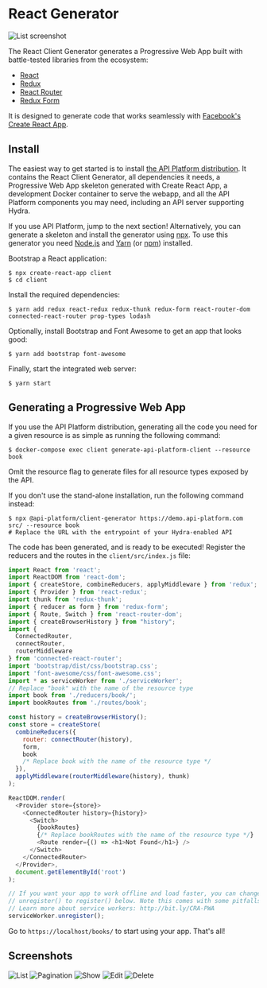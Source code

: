 # React Generator

![List screenshot](images/react/client-generator-react-list.png)

The React Client Generator generates a Progressive Web App built with battle-tested libraries from the ecosystem:

* [React](https://facebook.github.io/react/)
* [Redux](http://redux.js.org)
* [React Router](https://reacttraining.com/react-router/)
* [Redux Form](http://redux-form.com/)

It is designed to generate code that works seamlessly with [Facebook's Create React App](https://github.com/facebook/create-react-app).

## Install

The easiest way to get started is to install [the API Platform distribution](../distribution/index.md).
It contains the React Client Generator, all dependencies it needs, a Progressive Web App skeleton generated with Create React App,
a development Docker container to serve the webapp, and all the API Platform components you may need, including an API server
supporting Hydra.

If you use API Platform, jump to the next section!
Alternatively, you can generate a skeleton and install the generator using [npx](https://www.npmjs.com/package/npx).
To use this generator you need [Node.js](https://nodejs.org/) and [Yarn](https://yarnpkg.com/) (or [npm](https://www.npmjs.com/)) installed.

Bootstrap a React application:

    $ npx create-react-app client
    $ cd client

Install the required dependencies:

    $ yarn add redux react-redux redux-thunk redux-form react-router-dom connected-react-router prop-types lodash

Optionally, install Bootstrap and Font Awesome to get an app that looks good:

    $ yarn add bootstrap font-awesome

Finally, start the integrated web server:

    $ yarn start

## Generating a Progressive Web App

If you use the API Platform distribution, generating all the code you need for a given resource is as simple as running the following command:

    $ docker-compose exec client generate-api-platform-client --resource book

Omit the resource flag to generate files for all resource types exposed by the API.

If you don't use the stand-alone installation, run the following command instead:

    $ npx @api-platform/client-generator https://demo.api-platform.com src/ --resource book
    # Replace the URL with the entrypoint of your Hydra-enabled API

The code has been generated, and is ready to be executed!
Register the reducers and the routes in the `client/src/index.js` file:

```javascript
import React from 'react';
import ReactDOM from 'react-dom';
import { createStore, combineReducers, applyMiddleware } from 'redux';
import { Provider } from 'react-redux';
import thunk from 'redux-thunk';
import { reducer as form } from 'redux-form';
import { Route, Switch } from 'react-router-dom';
import { createBrowserHistory } from "history";
import {
  ConnectedRouter,
  connectRouter,
  routerMiddleware
} from 'connected-react-router';
import 'bootstrap/dist/css/bootstrap.css';
import 'font-awesome/css/font-awesome.css';
import * as serviceWorker from './serviceWorker';
// Replace "book" with the name of the resource type
import book from './reducers/book/';
import bookRoutes from './routes/book';

const history = createBrowserHistory();
const store = createStore(
  combineReducers({
    router: connectRouter(history),
    form,
    book
    /* Replace book with the name of the resource type */
  }),
  applyMiddleware(routerMiddleware(history), thunk)
);

ReactDOM.render(
  <Provider store={store}>
    <ConnectedRouter history={history}>
      <Switch>
        {bookRoutes}
        {/* Replace bookRoutes with the name of the resource type */}
        <Route render={() => <h1>Not Found</h1>} />
      </Switch>
    </ConnectedRouter>
  </Provider>,
  document.getElementById('root')
);

// If you want your app to work offline and load faster, you can change
// unregister() to register() below. Note this comes with some pitfalls.
// Learn more about service workers: http://bit.ly/CRA-PWA
serviceWorker.unregister();
```

Go to `https://localhost/books/` to start using your app.
That's all!

## Screenshots

![List](images/react/client-generator-react-list.png)
![Pagination](images/react/client-generator-react-list-pagination.png)
![Show](images/react/client-generator-react-show.png)
![Edit](images/react/client-generator-react-edit.png)
![Delete](images/react/client-generator-react-delete.png)
